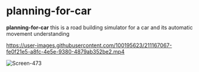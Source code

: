 # planning-for-car

**planning-for-car** this is a road building simulator for a car and its automatic movement understanding


https://user-images.githubusercontent.com/100195623/211167067-fe0f21e5-a8fc-4e5e-9380-4879ab352be2.mp4

![Screen-473](https://user-images.githubusercontent.com/100195623/211167130-bf3e86da-c25b-449f-b62a-937b1697440c.png)

![]()
 


